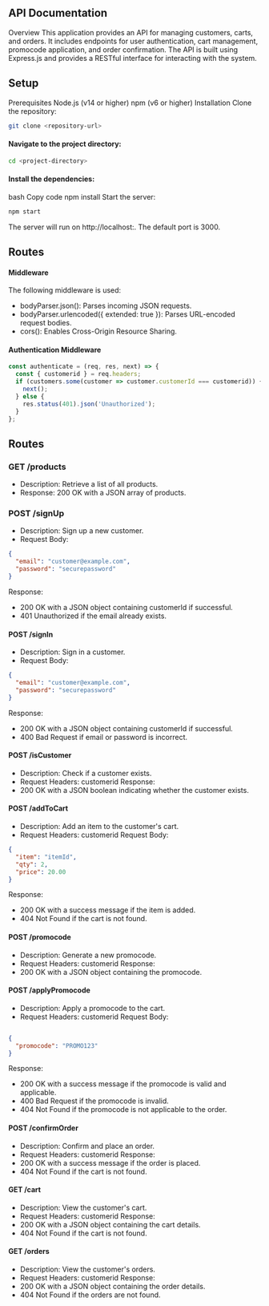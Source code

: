 
## API Documentation
Overview
This application provides an API for managing customers, carts, and orders. It includes endpoints for user authentication, cart management, promocode application, and order confirmation. The API is built using Express.js and provides a RESTful interface for interacting with the system.

## Setup
Prerequisites
Node.js (v14 or higher)
npm (v6 or higher)
Installation
Clone the repository:

```bash
git clone <repository-url>
```
#### Navigate to the project directory:

```bash
cd <project-directory>
```
#### Install the dependencies:

bash
Copy code
npm install
Start the server:

```bash
npm start
```
The server will run on http://localhost:<port>. The default port is 3000.

## Routes
#### Middleware
The following middleware is used:

- bodyParser.json(): Parses incoming JSON requests.
- bodyParser.urlencoded({ extended: true }): Parses URL-encoded request bodies.
- cors(): Enables Cross-Origin Resource Sharing.

#### Authentication Middleware
```javascript
const authenticate = (req, res, next) => {
  const { customerid } = req.headers;
  if (customers.some(customer => customer.customerId === customerid)) {
    next();
  } else {
    res.status(401).json('Unauthorized');
  }
};
```
## Routes
### GET /products
- Description: Retrieve a list of all products.
- Response: 200 OK with a JSON array of products.
### POST /signUp
- Description: Sign up a new customer.
- Request Body:
```json
{
  "email": "customer@example.com",
  "password": "securepassword"
}
```
Response:
- 200 OK with a JSON object containing customerId if successful.
- 401 Unauthorized if the email already exists.
#### POST /signIn
- Description: Sign in a customer.
- Request Body:
```json
{
  "email": "customer@example.com",
  "password": "securepassword"
}
```
Response:
- 200 OK with a JSON object containing customerId if successful.
- 400 Bad Request if email or password is incorrect.
#### POST /isCustomer
- Description: Check if a customer exists.
- Request Headers: customerid
Response:
- 200 OK with a JSON boolean indicating whether the customer exists.
#### POST /addToCart
- Description: Add an item to the customer's cart.
- Request Headers: customerid
Request Body:
```json
{
  "item": "itemId",
  "qty": 2,
  "price": 20.00
}
```
Response:
- 200 OK with a success message if the item is added.
- 404 Not Found if the cart is not found.
#### POST /promocode
- Description: Generate a new promocode.
- Request Headers: customerid
Response:
- 200 OK with a JSON object containing the promocode.
#### POST /applyPromocode
- Description: Apply a promocode to the cart.
- Request Headers: customerid
Request Body:
```json

{
  "promocode": "PROMO123"
}
```
Response:
- 200 OK with a success message if the promocode is valid and applicable.
- 400 Bad Request if the promocode is invalid.
- 404 Not Found if the promocode is not applicable to the order.
#### POST /confirmOrder
- Description: Confirm and place an order.
- Request Headers: customerid
Response:
- 200 OK with a success message if the order is placed.
- 404 Not Found if the cart is not found.
#### GET /cart
- Description: View the customer's cart.
- Request Headers: customerid
Response:
- 200 OK with a JSON object containing the cart details.
- 404 Not Found if the cart is not found.
#### GET /orders
- Description: View the customer's orders.
- Request Headers: customerid
Response:
- 200 OK with a JSON object containing the order details.
- 404 Not Found if the orders are not found.
